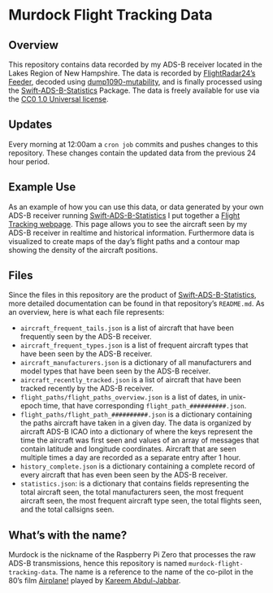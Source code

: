 # Murdock Flight Tracking Data

## Overview
This repository contains data recorded by my ADS-B receiver located in the Lakes Region of New Hampshire. The data is recorded by [FlightRadar24’s Feeder](https://www.flightradar24.com/share-your-data), decoded using [dump1090-mutability](https://github.com/adsb-related-code/dump1090-mutability/tree/master), and is finally processed using the [Swift-ADS-B-Statistics](https://github.com/cfridlington/Swift-ADS-B-Statistics) Package. The data is freely available for use via the [CC0 1.0 Universal license](https://github.com/cfridlington/murdock-flight-tracking-data/blob/main/LICENSE).

## Updates
Every morning at 12:00am a `cron job` commits and pushes changes to this repository. These changes contain the updated data from the previous 24 hour period.

## Example Use
As an example of how you can use this data, or data generated by your own ADS-B receiver running [Swift-ADS-B-Statistics](https://github.com/cfridlington/Swift-ADS-B-Statistics) I put together a [Flight Tracking webpage](https://www.cfridlington.com/misc/flight-tracking). This page allows you to see the aircraft seen by my ADS-B receiver in realtime and historical information. Furthermore data is visualized to create maps of the day’s flight paths and a contour map showing the density of the aircraft positions.

## Files
Since the files in this repository are the product of [Swift-ADS-B-Statistics](https://github.com/cfridlington/Swift-ADS-B-Statistics), more detailed documentation can be found in that repository’s `README.md`. As an overview, here is what each file represents:
- `aircraft_frequent_tails.json` is a list of aircraft that have been frequently seen by the ADS-B receiver.
- `aircraft_frequent_types.json` is a list of frequent aircraft types that have been seen by the ADS-B receiver.
- `aircraft_manufacturers.json` is a dictionary of all manufacturers and model types that have been seen by the ADS-B receiver.
- `aircraft_recently_tracked.json` is a list of aircraft that have been tracked recently by the ADS-B receiver.
- `flight_paths/flight_paths_overview.json` is a list of dates, in unix-epoch time, that have corresponding `flight_path_##########.json`.
- `flight_paths/flight_path_##########.json` is a dictionary containing the paths aircraft have taken in a given day. The data is organized by aircraft ADS-B ICAO into a dictionary of where the keys represent the time the aircraft was first seen and values of an array of messages that contain latitude and longitude coordinates. Aircraft that are seen multiple times a day are recorded as a separate entry after 1 hour.
- `history_complete.json` is a dictionary containing a complete record of every aircraft that has even been seen by the ADS-B receiver.
- `statistics.json`: is a dictionary that contains fields representing the total aircraft seen, the total manufacturers seen, the most frequent aircraft seen, the most frequent aircraft type seen, the total flights seen, and the total callsigns seen.

## What’s with the name?
Murdock is the nickname of the Raspberry Pi Zero that processes the raw ADS-B transmissions, hence this repository is named `murdock-flight-tracking-data`. The name is a reference to the name of the co-pilot in the 80’s film [Airplane!](https://en.wikipedia.org/wiki/Airplane!) played by [Kareem Abdul-Jabbar](https://en.wikipedia.org/wiki/Kareem_Abdul-Jabbar).
